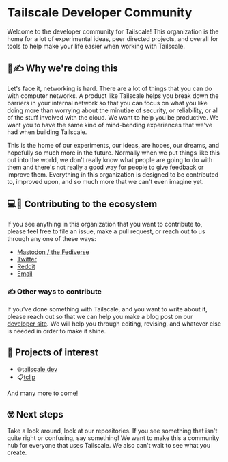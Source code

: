 # Tailscale Developer Community

Welcome to the developer community for Tailscale! This organization is
the home for a lot of experimental ideas, peer directed projects, and
overall for tools to help make your life easier when working with
Tailscale.

## 🤔✍️ Why we're doing this

Let's face it, networking is hard. There are a lot of things that you
can do with computer networks. A product like Tailscale helps you
break down the barriers in your internal network so that you can focus
on what you like doing more than worrying about the minutiae of
security, or reliability, or all of the stuff involved with the cloud.
We want to help you be productive. We want you to have the same kind
of mind-bending experiences that we've had when building Tailscale.

This is the home of our experiments, our ideas, are hopes, our
dreams, and hopefully so much more in the future. Normally when we
put things like this out into the world, we don't really know what
people are going to do with them and there's not really a good way
for people to give feedback or improve them. Everything in this
organization is designed to be contributed to, improved upon, and so
much more that we can't even imagine yet.

## 💻🚀 Contributing to the ecosystem

If you see anything in this organization that you want to contribute
to, please feel free to file an issue, make a pull request, or reach
out to us through any one of these ways:
 
- [Mastodon / the Fediverse](https://hachyderm.io/@tailscale)
- [Twitter](https://twitter.com/tailscale)
- [Reddit](https://reddit.com/r/tailscale)
- [Email](mailto:devrel@tailscale.com)

### ✍️  Other ways to contribute

If you've done something with Tailscale, and you want to write about
it, please reach out so that we can help you make a blog post on our
[developer site](https://github.com/tailscale-dev/tailscale-dev).
We will help you through editing, revising, and whatever else is
needed in order to make it shine.

## 📕 Projects of interest

- 🌐[tailscale.dev](https://github.com/tailscale-dev/tailscale-dev)
- 📋[tclip](https://github.com/tailscale-dev/tclip)

And many more to come!

## 🤓 Next steps

Take a look around, look at our repositories. If you see something
that isn't quite right or confusing, say something! We want to make
this a community hub for everyone that uses Tailscale. We also can't
wait to see what you create.
